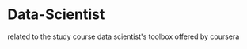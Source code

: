Data-Scientist
==============

related to the study course data scientist's toolbox offered by coursera
